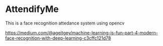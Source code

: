 # AttendifyMe
This is a face recognition attedance system using opencv


https://medium.com/@ageitgey/machine-learning-is-fun-part-4-modern-face-recognition-with-deep-learning-c3cffc121d78
